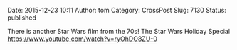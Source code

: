 Date: 2015-12-23 10:11
Author: tom
Category: CrossPost
Slug: 7130
Status: published

There is another Star Wars film from the 70s! The Star Wars Holiday
Special <https://www.youtube.com/watch?v=ryOhDO8ZU-0>

